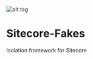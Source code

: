 ![alt tag](https://ci.appveyor.com/api/projects/status/github/istern/sitecore-fakes?branch=master&svg=true)

Sitecore-Fakes
==============

Isolation framework for Sitecore
